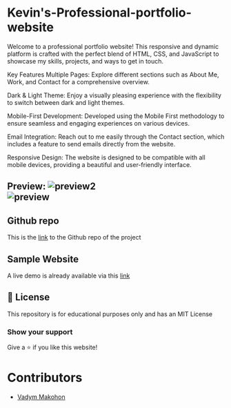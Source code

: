 # Kevin's-Professional-portfolio-website

Welcome to a professional portfolio website! This responsive and dynamic platform is crafted with the perfect blend of HTML, CSS, and JavaScript to showcase my skills, projects, and ways to get in touch.

Key Features
Multiple Pages:
Explore different sections such as About Me, Work, and Contact for a comprehensive overview.

Dark & Light Theme:
Enjoy a visually pleasing experience with the flexibility to switch between dark and light themes.

Mobile-First Development:
Developed using the Mobile First methodology to ensure seamless and engaging experiences on various devices.

Email Integration:
Reach out to me easily through the Contact section, which includes a feature to send emails directly from the website.

Responsive Design:
The website is designed to be compatible with all mobile devices, providing a beautiful and user-friendly interface.

## Preview: ![preview2](https://github.com/user-attachments/assets/217427ef-7db0-466b-b54f-0e9151946c68) <br>![preview](https://github.com/user-attachments/assets/8ddf5525-85ce-4f09-a2ce-26a456e6811b)

## Github repo

This is the [link](https://github.com/VadymMakohon/Portfolio-Kevin) to the Github repo of the project

## Sample Website

A live demo is already available via this [link](https://vadymmakohon.github.io/Portfolio-Kevin/)

## 📜 License
This repository is for educational purposes only and has an MIT License

### Show your support
Give a ⭐ if you like this website!

# Contributors
- [Vadym Makohon](https://github.com/VadymMakohon)

